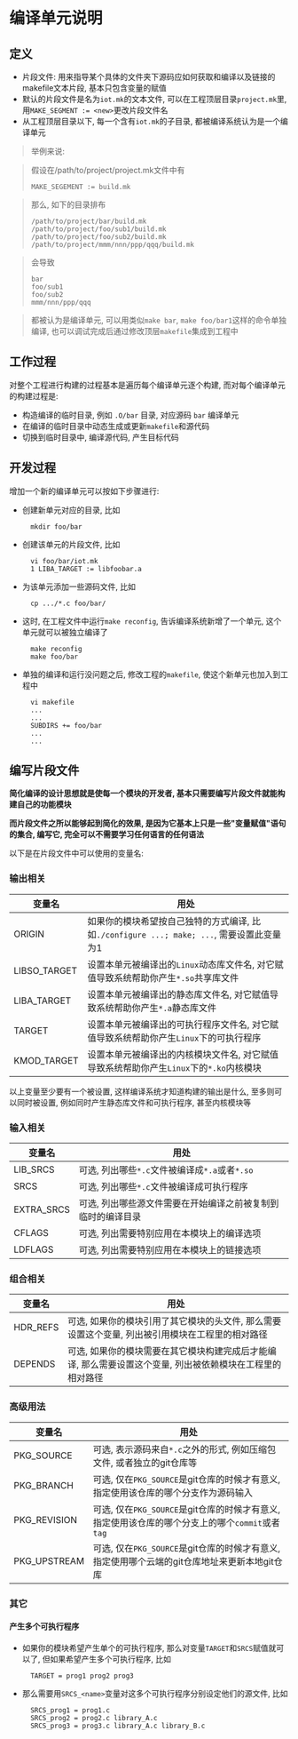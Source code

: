 # 编译单元说明

## 定义

* 片段文件: 用来指导某个具体的文件夹下源码应如何获取和编译以及链接的makefile文本片段, 基本只包含变量的赋值
* 默认的片段文件是名为`iot.mk`的文本文件, 可以在工程顶层目录`project.mk`里, 用`MAKE_SEGMENT := <new>`更改片段文件名
* 从工程顶层目录以下, 每一个含有`iot.mk`的子目录, 都被编译系统认为是一个编译单元

> 举例来说:

> 假设在/path/to/project/project.mk文件中有
> 
>     MAKE_SEGEMENT := build.mk
 
> 那么, 如下的目录排布
> 
>     /path/to/project/bar/build.mk
>     /path/to/project/foo/sub1/build.mk
>     /path/to/project/foo/sub2/build.mk
>     /path/to/project/mmm/nnn/ppp/qqq/build.mk
 
> 会导致
> 
>     bar
>     foo/sub1
>     foo/sub2
>     mmm/nnn/ppp/qqq
 
> 都被认为是编译单元, 可以用类似`make bar`, `make foo/bar1`这样的命令单独编译, 也可以调试完成后通过修改顶层`makefile`集成到工程中

## 工作过程

对整个工程进行构建的过程基本是遍历每个编译单元逐个构建, 而对每个编译单元的构建过程是:

* 构造编译的临时目录, 例如 `.O/bar` 目录, 对应源码 `bar` 编译单元
* 在编译的临时目录中动态生成或更新`makefile`和源代码
* 切换到临时目录中, 编译源代码, 产生目标代码

## 开发过程

增加一个新的编译单元可以按如下步骤进行:

* 创建新单元对应的目录, 比如

        mkdir foo/bar

* 创建该单元的片段文件, 比如

        vi foo/bar/iot.mk
        1 LIBA_TARGET := libfoobar.a

* 为该单元添加一些源码文件, 比如

        cp .../*.c foo/bar/

* 这时, 在工程文件中运行`make reconfig`, 告诉编译系统新增了一个单元, 这个单元就可以被独立编译了

        make reconfig
        make foo/bar

* 单独的编译和运行没问题之后, 修改工程的`makefile`, 使这个新单元也加入到工程中

        vi makefile
        ...
        ...
        SUBDIRS += foo/bar
        ...
        ...

## 编写片段文件

**简化编译的设计思想就是使每一个模块的开发者, 基本只需要编写片段文件就能构建自己的功能模块**

**而片段文件之所以能够起到简化的效果, 是因为它基本上只是一些"变量赋值"语句的集合, 编写它, 完全可以不需要学习任何语言的任何语法**

以下是在片段文件中可以使用的变量名:

### 输出相关

| 变量名            | 用处                                                                                          |
|-------------------|-----------------------------------------------------------------------------------------------|
| ORIGIN            | 如果你的模块希望按自己独特的方式编译, 比如`./configure ...; make; ...`, 需要设置此变量为1 |
| LIBSO_TARGET      | 设置本单元被编译出的`Linux`动态库文件名, 对它赋值导致系统帮助你产生`*.so`共享库文件 | 
| LIBA_TARGET       | 设置本单元被编译出的静态库文件名, 对它赋值导致系统帮助你产生`*.a`静态库文件 |
| TARGET            | 设置本单元被编译出的可执行程序文件名, 对它赋值导致系统帮助你产生`Linux`下的可执行程序 |
| KMOD_TARGET       | 设置本单元被编译出的内核模块文件名, 对它赋值导致系统帮助你产生`Linux`下的`*.ko`内核模块 |

以上变量至少要有一个被设置, 这样编译系统才知道构建的输出是什么, 至多则可以同时被设置, 例如同时产生静态库文件和可执行程序, 甚至内核模块等

### 输入相关

| 变量名            | 用处                                                                                          |
|-------------------|-----------------------------------------------------------------------------------------------|
| LIB_SRCS          | 可选, 列出哪些`*.c`文件被编译成`*.a`或者`*.so` |
| SRCS              | 可选, 列出哪些`*.c`文件被编译成可执行程序 |
| EXTRA_SRCS        | 可选, 列出哪些源文件需要在开始编译之前被复制到临时的编译目录 |
| CFLAGS            | 可选, 列出需要特别应用在本模块上的编译选项 |
| LDFLAGS           | 可选, 列出需要特别应用在本模块上的链接选项 |

### 组合相关

| 变量名            | 用处                                                                                          |
|-------------------|-----------------------------------------------------------------------------------------------|
| HDR_REFS          | 可选, 如果你的模块引用了其它模块的头文件, 那么需要设置这个变量, 列出被引用模块在工程里的相对路径 |
| DEPENDS           | 可选, 如果你的模块需要在其它模块构建完成后才能编译, 那么需要设置这个变量, 列出被依赖模块在工程里的相对路径 |

### 高级用法

| 变量名            | 用处                                                                                          |
|-------------------|-----------------------------------------------------------------------------------------------|
| PKG_SOURCE        | 可选, 表示源码来自`*.c`之外的形式, 例如压缩包文件, 或者独立的git仓库等 |
| PKG_BRANCH        | 可选, 仅在`PKG_SOURCE`是git仓库的时候才有意义, 指定使用该仓库的哪个分支作为源码输入 |
| PKG_REVISION      | 可选, 仅在`PKG_SOURCE`是git仓库的时候才有意义, 指定使用该仓库的哪个分支上的哪个`commit`或者`tag` |
| PKG_UPSTREAM      | 可选, 仅在`PKG_SOURCE`是git仓库的时候才有意义, 指定使用哪个云端的git仓库地址来更新本地git仓库 |


### 其它

#### 产生多个可执行程序

* 如果你的模块希望产生单个的可执行程序, 那么对变量`TARGET`和`SRCS`赋值就可以了, 但如果希望产生多个可执行程序, 比如

        TARGET = prog1 prog2 prog3

* 那么需要用`SRCS_<name>`变量对这多个可执行程序分别设定他们的源文件, 比如

        SRCS_prog1 = prog1.c
        SRCS_prog2 = prog2.c library_A.c
        SRCS_prog3 = prog3.c library_A.c library_B.c
